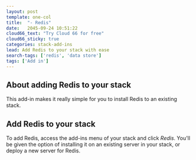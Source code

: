 ```yaml
---
layout: post
template: one-col
title:  "- Redis"
date:   2045-09-24 10:51:22
cloud66_text: "Try Cloud 66 for free"
cloud66_sticky: true
categories: stack-add-ins
lead: Add Redis to your stack with ease
search-tags: ['redis', 'data store']
tags: ['Add in']
---
```


## About adding Redis to your stack
This add-in makes it really simple for you to install Redis to an existing stack.

## Add Redis to your stack
To add Redis, access the add-ins menu of your stack and click _Redis_. You'll be given the option of installing it on an existing server in your stack, or deploy a new server for Redis.